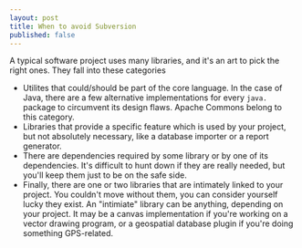 ```yaml
---
layout: post
title: When to avoid Subversion
published: false
---
```

A typical software project uses many libraries, and it's an art to pick
the right ones.  They fall into these categories
 * Utilites that could/should be part of the core language.  In the case
  of Java, there are a few alternative implementations for every `java.`
  package to circumvent its design flaws.  Apache Commons belong to this
  category.
 * Libraries that provide a specific feature which is used by your
  project, but not absolutely necessary, like a database importer or a
  report generator.
 * There are dependencies required by some library or by one of its
  dependencies.  It's difficult to hunt down if they are really needed,
  but you'll keep them just to be on the safe side.
 * Finally, there are one or two libraries that are intimately linked to
  your project.  You couldn't move without them, you can consider
  yourself lucky they exist.  An "intimiate" library can be anything,
  depending on your project.  It may be a canvas implementation if
  you're working on a vector drawing program, or a geospatial database
  plugin if you're doing something GPS-related.

